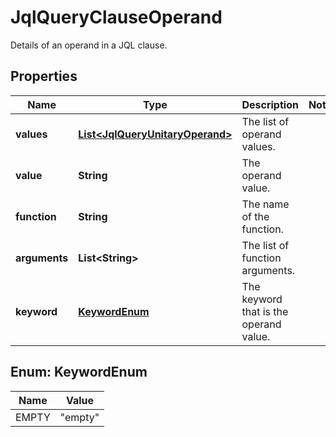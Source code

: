 

# JqlQueryClauseOperand

Details of an operand in a JQL clause.
## Properties

Name | Type | Description | Notes
------------ | ------------- | ------------- | -------------
**values** | [**List&lt;JqlQueryUnitaryOperand&gt;**](JqlQueryUnitaryOperand.md) | The list of operand values. | 
**value** | **String** | The operand value. | 
**function** | **String** | The name of the function. | 
**arguments** | **List&lt;String&gt;** | The list of function arguments. | 
**keyword** | [**KeywordEnum**](#KeywordEnum) | The keyword that is the operand value. | 



## Enum: KeywordEnum

Name | Value
---- | -----
EMPTY | &quot;empty&quot;



